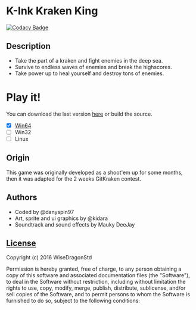 # K-Ink Kraken King
[![Codacy Badge](https://api.codacy.com/project/badge/Grade/65194d3967794f64b763772afa927f2f)](https://www.codacy.com/app/WiseDragonStd/KInk?utm_source=gitlab.com&amp;utm_medium=referral&amp;utm_content=WiseDragonStd/KInk&amp;utm_campaign=Badge_Grade)
## Description
- Take the part of a kraken and fight enemies in the deep sea.
- Survive to endless waves of enemies and break the highscores.
- Take power up to heal yourself and destroy tons of enemies.

# Play it!
You can download the last version [here](http://gamejolt.com/games/k-ink-kraken-king/140575) or build the source.
- [x] [Win64](http://gamejolt.com/games/k-ink-kraken-king/140575/download/build/325061)
- [ ] Win32
- [ ] Linux

## Origin
This game was originally developed as a shoot'em up for some months, then it was adapted for the 2 weeks GitKraken contest.

## Authors
- Coded by @danyspin97
- Art, sprite and ui graphics by @kidara
- Soundtrack and sound effects by Mauky DeeJay

## [License](https://opensource.org/licenses/MIT)
Copyright (c) 2016 WiseDragonStd

Permission is hereby granted, free of charge, to any person obtaining a copy of this software and associated documentation files (the "Software"), to deal in the Software without restriction, including without limitation the rights to use, copy, modify, merge, publish, distribute, sublicense, and/or sell copies of the Software, and to permit persons to whom the Software is furnished to do so, subject to the following conditions:
